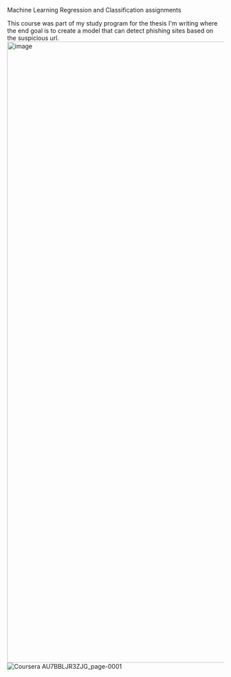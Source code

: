 Machine Learning Regression and Classification assignments

This course was part of my study program for the thesis I'm writing where the end goal is to create a model that can detect phishing sites based on the suspicious url.
<img width="1440" alt="image" src="https://user-images.githubusercontent.com/43356852/223100099-36f65825-87e0-468a-9aac-e1fdde5010d3.png">
![Coursera AU7BBLJR3ZJG_page-0001](https://user-images.githubusercontent.com/43356852/224815953-50911bea-9924-453b-a68d-7ad8122a960a.jpg)
